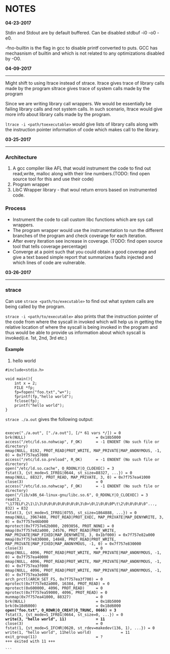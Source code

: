 # NOTES

**04-23-2017**

Stdin and Stdout are by default buffered. Can be disabled stdbuf -i0 -o0 -e0.

-fno-builtin is the flag in gcc to disable printf converted to puts. GCC has mechasnism of builtin and which is not related to any optimizations disabled by -O0.

**04-09-2017**
<hr>

Might shift to using ltrace instead of strace.
ltrace gives trace of library calls made by the program
sltrace gives trace of system calls made by the program

Since we are writing library call wrappers. We would be essentially be failing library calls and not system calls. In such scenario, ltrace would give more info about library calls made by the program.

`ltrace -i <path/toexecutable>` would give lists of library calls along with the instruction pointer information of code which makes call to the library.

**03-25-2017**
<hr>

### Architecture
1. A gcc compiler like AFL that would instrument the code to find out read,write, malloc along with their line numbers.(TODO: find open source tool for this and use their code)    
2. Program wrapper
3. LibC Wrapper library - that woul return errors based on instrumented code.

### Process
- Instrument the code to call custom libc functions which are sys call wrappers.
- The program wrapper would use the instrumentation to run the different branches of the program and check coverage for each iteration.
- After every iteration see increase in coverage. (TODO: find open source tool that tells coverage percentage)  
- Converge at a point such that you could obtain a good coverage and give a text based simple report that summarizes faults injected and which lines of code are vulnerable.

**03-26-2017**
<hr>

### strace
Can use `strace <path/to/executable>` to find out what system calls are being called by the program.    

`strace -i <path/to/executable>` also prints that the instruction pointer of the code from where the syscall in invoked which will help us in getting the relative location of where the syscall is being invoked in the program and thus would be able to provide us information about which syscall is invoked(i.e. 1st, 2nd, 3rd etc.)

#### Example
1. hello world    
```
#include<stdio.h>

void main(){
    int x = 2;
    FILE *fp;
    fp=fopen("foo.txt","w+");
    fprintf(fp,"hello world");
    fclose(fp);
    printf("hello world");
}
```
`strace ./a.out` gives the following output:
<pre><code>
execve("./a.out", ["./a.out"], [/* 61 vars */]) = 0
brk(NULL)                               = 0x18b5000
access("/etc/ld.so.nohwcap", F_OK)      = -1 ENOENT (No such file or directory)
mmap(NULL, 8192, PROT_READ|PROT_WRITE, MAP_PRIVATE|MAP_ANONYMOUS, -1, 0) = 0x7f757ea57000
access("/etc/ld.so.preload", R_OK)      = -1 ENOENT (No such file or directory)
open("/etc/ld.so.cache", O_RDONLY|O_CLOEXEC) = 3
fstat(3, {st_mode=S_IFREG|0644, st_size=88327, ...}) = 0
mmap(NULL, 88327, PROT_READ, MAP_PRIVATE, 3, 0) = 0x7f757ea41000
close(3)                                = 0
access("/etc/ld.so.nohwcap", F_OK)      = -1 ENOENT (No such file or directory)
open("/lib/x86_64-linux-gnu/libc.so.6", O_RDONLY|O_CLOEXEC) = 3
read(3, "\177ELF\2\1\1\3\0\0\0\0\0\0\0\0\3\0>\0\1\0\0\0P\t\2\0\0\0\0\0"..., 832) = 832
fstat(3, {st_mode=S_IFREG|0755, st_size=1864888, ...}) = 0
mmap(NULL, 3967488, PROT_READ|PROT_EXEC, MAP_PRIVATE|MAP_DENYWRITE, 3, 0) = 0x7f757e46b000
mprotect(0x7f757e62b000, 2093056, PROT_NONE) = 0
mmap(0x7f757e82a000, 24576, PROT_READ|PROT_WRITE, MAP_PRIVATE|MAP_FIXED|MAP_DENYWRITE, 3, 0x1bf000) = 0x7f757e82a000
mmap(0x7f757e830000, 14848, PROT_READ|PROT_WRITE, MAP_PRIVATE|MAP_FIXED|MAP_ANONYMOUS, -1, 0) = 0x7f757e830000
close(3)                                = 0
mmap(NULL, 4096, PROT_READ|PROT_WRITE, MAP_PRIVATE|MAP_ANONYMOUS, -1, 0) = 0x7f757ea40000
mmap(NULL, 4096, PROT_READ|PROT_WRITE, MAP_PRIVATE|MAP_ANONYMOUS, -1, 0) = 0x7f757ea3f000
mmap(NULL, 4096, PROT_READ|PROT_WRITE, MAP_PRIVATE|MAP_ANONYMOUS, -1, 0) = 0x7f757ea3e000
arch_prctl(ARCH_SET_FS, 0x7f757ea3f700) = 0
mprotect(0x7f757e82a000, 16384, PROT_READ) = 0
mprotect(0x600000, 4096, PROT_READ)     = 0
mprotect(0x7f757ea59000, 4096, PROT_READ) = 0
munmap(0x7f757ea41000, 88327)           = 0
brk(NULL)                               = 0x18b5000
brk(0x18d6000)                          = 0x18d6000
<b>open("foo.txt", O_RDWR|O_CREAT|O_TRUNC, 0666) = 3</b>
fstat(3, {st_mode=S_IFREG|0664, st_size=0, ...}) = 0
<b>write(3, "hello world", 11)             = 11</b>
close(3)                                = 0
fstat(1, {st_mode=S_IFCHR|0620, st_rdev=makedev(136, 1), ...}) = 0
write(1, "hello world", 11hello world)             = 11
exit_group(11)                          = ?
+++ exited with 11 +++

```
